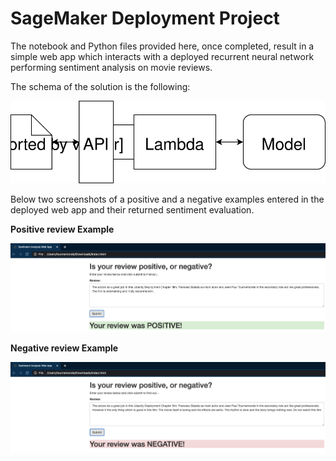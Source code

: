# SageMaker Deployment Project

The notebook and Python files provided here, once completed, result in a simple web app which interacts with a deployed recurrent neural network performing sentiment analysis on movie reviews. 

The schema of the solution is the following:

![Solution schema](https://github.com/MaxSinclair/AWS-sagemaker-deployment-sentiment-analysis/blob/master/Web%20App%20Diagram.svg)

Below two screenshots of a positive and a negative examples entered in the deployed web app and their returned sentiment evaluation. 

__Positive review Example__

![Positive Review](https://github.com/MaxSinclair/AWS-sagemaker-deployment-sentiment-analysis/blob/master/examples%20/positive%20review.png)

__Negative review Example__

![Negative Review](https://github.com/MaxSinclair/AWS-sagemaker-deployment-sentiment-analysis/blob/master/examples%20/negative%20review.png)

